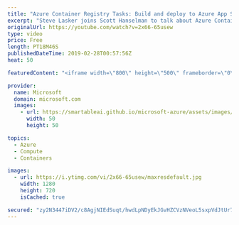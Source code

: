 ```yaml
---
title: "Azure Container Registry Tasks: Build and deploy to Azure App Service | Azure Friday"
excerpt: "Steve Lasker joins Scott Hanselman to talk about Azure Container Registry (ACR) Tasks and how you can build your container images in Azure for the three phases of development: pre-commit, team commits, and post-development for OS & Framework Patching. [01:03] Demo Start   For more information:  Azure"
originalUrl: https://youtube.com/watch?v=2x66-65usew
type: video
price: Free
length: PT18M46S
publishedDateTime: 2019-02-28T00:57:56Z
heat: 50

featuredContent: "<iframe width=\"800\" height=\"500\" frameborder=\"0\" src=\"https://www.youtube.com/embed/2x66-65usew\" allow=\"accelerometer; autoplay; encrypted-media; gyroscope; picture-in-picture\" allowfullscreen></iframe>"

provider:
  name: Microsoft
  domain: microsoft.com
  images:
    - url: https://smartableai.github.io/microsoft-azure/assets/images/organizations/microsoft.com-50x50.jpg
      width: 50
      height: 50

topics:
  - Azure
  - Compute
  - Containers

images:
  - url: https://i.ytimg.com/vi/2x66-65usew/maxresdefault.jpg
    width: 1280
    height: 720
    isCached: true

secured: "zy2N3447iDV2/c8AgjNIEdSuqt/hwdLpNDyEkJGvHZCVzNVeoL5sxpVdJtUr7dCRczXAVTzCOrOfecXG88m20CTK+QtB7IMstD7wwqQyn/+nCXos/2EwuQBuSJK7n9+GzuGF8sHVR6aW4ic3OkveZCZdglEo0Cj2NG/iEn7Im3PcsPlcBxg8YOIYBvY42CAkJIgA3dMXeTn4zdkzBycF4Gid1LhsRkmeeG33Empf7XUYJj4UE2B4LUEWZYrG5tkWCUgnOZt31+levdMtjr7EncSvVQzQpNWo5xr8YIj8Uj/SEZE1NWVSYBrAC2biiIRn1VoOI3j58EyH+MWoUDvvIGl5nyVjqal/8RxjJHYa5QqfOOTjdQTmShMeXJBdyjuv+9w0hrkBTq12guNhicI5+m9ngr0KM98iLMTlODx0dXY=;cG3Q1/o7darwWMB/ZtI31w=="
---
```


